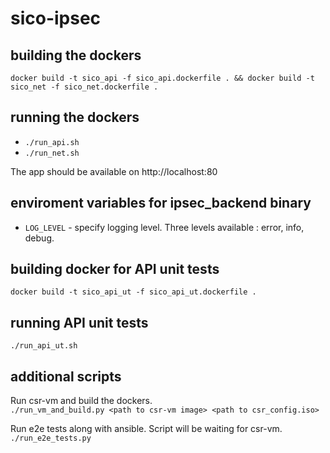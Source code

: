 # sico-ipsec

## building the dockers

`docker build -t sico_api -f sico_api.dockerfile . && docker build -t sico_net -f sico_net.dockerfile .`

## running the dockers

- `./run_api.sh`
- `./run_net.sh`

The app should be available on http://localhost:80

## enviroment variables for ipsec_backend binary

- `LOG_LEVEL` - specify logging level. Three levels available : error, info, debug.

## building docker for API unit tests

`docker build -t sico_api_ut -f sico_api_ut.dockerfile .`

## running API unit tests

`./run_api_ut.sh`

## additional scripts

Run csr-vm and build the dockers.  
`./run_vm_and_build.py <path to csr-vm image> <path to csr_config.iso>`

Run e2e tests along with ansible. Script will be waiting for csr-vm.  
`./run_e2e_tests.py`
